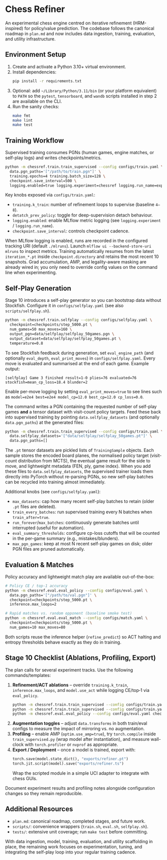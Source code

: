 # Chess Refiner

An experimental chess engine centred on iterative refinement (HRM-inspired) for policy/value prediction. The codebase follows the canonical roadmap in `plan.md` and now includes data ingestion, training, evaluation, and utility infrastructure.

## Environment Setup

1. Create and activate a Python 3.10+ virtual environment.
2. Install dependencies:
   ```bash
   pip install -r requirements.txt
   ```
3. Optional: add `~/Library/Python/3.11/bin` (or your platform equivalent) to `PATH` so the `pytest`, `tensorboard`, and `wandb` scripts installed in step 2 are available on the CLI.
4. Run the sanity checks:
   ```bash
   make fmt
   make lint
   make test
   ```

## Training Workflow

Supervised training consumes PGNs (human games, engine matches, or self-play logs) and writes checkpoints/metrics.

```bash
python -m chessref.train.train_supervised --config configs/train.yaml \
  data.pgn_paths='["/path/to/train.pgn"]' \
  training.epochs=4 training.batch_size=128 \
  checkpoint.save_interval=500 \
  logging.enabled=true logging.experiment=chessref logging.run_name=exp1
```

Key knobs exposed via `configs/train.yaml`:
- `training.k_train`: number of refinement loops to supervise (baseline `4–8`).
- `detatch_prev_policy`: toggle for deep-supervision detach behaviour.
- `logging.enabled`: enable MLflow metric logging (see `logging.experiment` / `logging.run_name`).
- `checkpoint.save_interval`: controls checkpoint cadence.

When MLflow logging is enabled, runs are recorded in the configured tracking URI (default `./mlruns`). Launch `mlflow ui --backend-store-uri mlruns` to inspect metrics.
Training automatically resumes from the latest `iteration_*.pt` inside `checkpoint.directory` and retains the most recent 10 snapshots.
Grad accumulation, AMP, and legality-aware masking are already wired in; you only need to override config values on the command line when experimenting.

## Self-Play Generation

Stage 10 introduces a self-play generator so you can bootstrap data without Stockfish. Configure it in `configs/selfplay.yaml` (see also `scripts/selfplay.sh`).

```bash
python -m chessref.train.selfplay --config configs/selfplay.yaml \
  checkpoint=checkpoints/step_5000.pt \
  num_games=50 max_moves=160 \
  output_pgn=data/selfplay/selfplay_50games.pgn \
  output_dataset=data/selfplay/selfplay_50games.pt \
  temperature=0.8
```

To see Stockfish feedback during generation, set `eval_engine_path` (and optionally `eval_depth`, `eval_print_moves`) in `configs/selfplay.yaml`. Every move is evaluated and summarised at the end of each game. Example output:

```
[selfplay] Game 3 finished result=1-0 plies=76 evaluated=76 stockfish=mean_cp_loss=18.4 blunder=2
```

Enable per-move logging by setting `eval_print_moves=true` to see lines such as `model=e2e4 best=e2e4 model_cp=12.0 best_cp=12.0 cp_loss=0.0`.

The command writes a PGN containing the requested number of self-play games **and** a tensor dataset with visit-count policy targets. Feed these back into supervised training by pointing `data.selfplay_datasets` (and optionally `data.pgn_paths`) at the generated files:

```bash
python -m chessref.train.train_supervised --config configs/train.yaml \
  data.selfplay_datasets='["data/selfplay/selfplay_50games.pt"]' \
  data.pgn_paths=[]
```

The `.pt` tensor datasets are pickled lists of `TrainingSample` objects. Each sample stores the encoded board planes, the normalised policy target (visit-count distribution from MCTS), the eventual game result for the side to move, and lightweight metadata (FEN, ply, game index). When you add these files to `data.selfplay_datasets`, the supervised trainer loads them directly into PyTorch without re-parsing PGNs, so new self-play batches can be recycled into training almost immediately.

Additional knobs (see `configs/selfplay.yaml`):
- `max_datasets`: cap how many recent self-play batches to retain (older `.pt` files are deleted).
- `train_every_batches`: run supervised training every N batches when `train_after=true`.
- `run_forever`/`max_batches`: continuously generate batches until interrupted (useful for automation).
- `eval_summary_thresholds`: configure cp-loss cutoffs that will be counted in the per-game summary (e.g., mistakes/blunders).
- `max_pgn_games`: keep at most N recent self-play games on disk; older PGN files are pruned automatically.

## Evaluation & Matches

Policy accuracy and lightweight match play are available out-of-the-box:

```bash
# Policy CE / top-1 accuracy
python -m chessref.eval.eval_policy --config configs/eval.yaml \
  data.pgn_paths='["/path/to/val.pgn"]' \
  checkpoint=checkpoints/step_5000.pt \
  inference.max_loops=2

# Rapid matches vs. random opponent (baseline smoke test)
python -m chessref.eval.eval_match --config configs/match.yaml \
  checkpoint=checkpoints/step_5000.pt \
  num_games=10 max_moves=80
```

Both scripts reuse the inference helper (`refine_predict`) so ACT halting and entropy thresholds behave exactly as they do in training.

## Stage 10 Checklist (Ablations, Profiling, Export)

The plan calls for several experiment tracks. Use the following commands/templates:

1. **Refinement/ACT ablations** – override `training.k_train`, `inference.max_loops`, and `model.use_act` while logging CE/top‑1 via `eval_policy`.
   ```bash
   python -m chessref.train.train_supervised --config configs/train.yaml training.k_train=1
   python -m chessref.train.train_supervised --config configs/train.yaml training.k_train=8
   python -m chessref.eval.eval_policy --config configs/eval.yaml checkpoint=... inference.use_act=true
   ```
2. **Augmentation toggles** – adjust `data.transforms` in both train/eval configs to measure the impact of mirroring vs. no augmentation.
3. **Profiling** – enable AMP (`optim.use_amp=true`), try `torch.compile` inside `train_supervised.py` (wrap model after instantiation), and measure wall-clock with `torch.profiler` or `nvprof` as appropriate.
4. **Export / Deployment** – once a model is trained, export with:
   ```python
   torch.save(model.state_dict(), "exports/refiner.pt")
   torch.jit.script(model).save("exports/refiner.ts")
   ```
   Wrap the scripted module in a simple UCI adapter to integrate with chess GUIs.

Document experiment results and profiling notes alongside configuration changes so they remain reproducible.

## Additional Resources

- `plan.md`: canonical roadmap, completed stages, and future work.
- `scripts/`: convenience wrappers (`train.sh`, `eval.sh`, `selfplay.sh`).
- `tests/`: extensive unit coverage; run `make test` before committing.

With data ingestion, model, training, evaluation, and utility scaffolding in place, the remaining work focuses on experimentation, tuning, and integrating the self-play loop into your regular training cadence.
